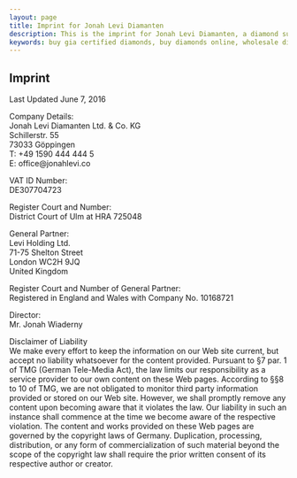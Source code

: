 ```yaml
---
layout: page
title: Imprint for Jonah Levi Diamanten
description: This is the imprint for Jonah Levi Diamanten, a diamond supplying company for natural, polished, loose, GIA certified diamonds.
keywords: buy gia certified diamonds, buy diamonds online, wholesale diamonds online
---
```


<section>
	<div class="story legal cf">
	<h1>Imprint</h1>
	<p class="date">Last Updated June 7, 2016</p>
<div class="fine-print">
	

<div class="one-half first">
	
<p>
<span class="bold">Company Details:</span><br>
Jonah Levi Diamanten Ltd. &amp; Co. KG<br>
Schillerstr. 55<br>
73033 Göppingen<br>
T: +49 1590 444 444 5<br>
E: office@jonahlevi.co<br>
</p>

<p>
	<span class="bold">VAT ID Number:</span><br>
	DE307704723
</p>

<p>
	<span class="bold">Register Court and Number:</span><br>
	District Court of Ulm at HRA 725048
</p>
<p>
<span class="bold">General Partner:</span><br> 
Levi Holding Ltd.<br>
71-75 Shelton Street<br>
London WC2H 9JQ<br>
United Kingdom
</p>

<p>
	<span class="bold">Register Court and Number of General Partner:</span><br>
	Registered in England and Wales with Company No. 10168721
</p>

<p>
<span class="bold">Director:</span><br> 
Mr. Jonah Wiaderny
</p>
</div>

<div class="one-half">
	<p class="justify">
	<span class="bold">Disclaimer of Liability</span><br> 
	We make every effort to keep the information on our Web site current, but accept no liability whatsoever for the content provided. Pursuant to §7 par. 1 of TMG (German Tele-Media Act), the law limits our responsibility as a service provider to our own content on these Web pages.
According to §§8 to 10 of TMG, we are not obligated to monitor third party information provided or stored on our Web site. However, we shall promptly remove any content upon becoming aware that it violates the law. Our liability in such an instance shall commence at the time we become aware of the respective violation.
The content and works provided on these Web pages are governed by the copyright laws of Germany. Duplication, processing, distribution, or any form of commercialization of such material beyond the scope of the copyright law shall require the prior written consent of its respective author or creator.
</p>
</div>
</div>
</div>
</section>
<div class="footer-border"></div>